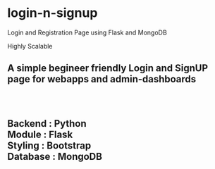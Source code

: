 # login-n-signup<br>

Login and Registration Page using Flask and MongoDB<br>

Highly Scalable
<h2>A simple begineer friendly Login and SignUP page for webapps and admin-dashboards<h2><br>

Backend : Python <br>
Module : Flask <br>
Styling : Bootstrap <br>
Database : MongoDB<br>
